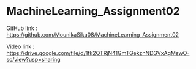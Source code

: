# MachineLearning_Assignment02

GitHub link : https://github.com/MounikaSika08/MachineLearning_Assignment02

Video link : https://drive.google.com/file/d/1fk2QTRjN41GmTGekznNDGVxAgMswO-sc/view?usp=sharing
